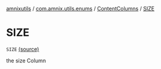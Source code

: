 [amnixutils](../../index.md) / [com.amnix.utils.enums](../index.md) / [ContentColumns](index.md) / [SIZE](./-s-i-z-e.md)

# SIZE

`SIZE` [(source)](https://github.com/AmniX/amnixUtils/tree/master/amnixutils/src/main/java/com/amnix/utils/enums/ContentColumns.kt#L10)

the size Column


